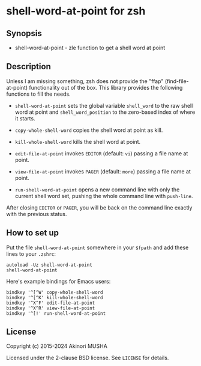 shell-word-at-point for zsh
===========================

Synopsis
--------

* shell-word-at-point - zle function to get a shell word at point

Description
-----------

Unless I am missing something, zsh does not provide the "ffap"
(find-file-at-point) functionality out of the box.  This library
provides the following functions to fill the needs.

- `shell-word-at-point` sets the global variable `shell_word` to the
  raw shell word at point and `shell_word_position` to the zero-based
  index of where it starts.

- `copy-whole-shell-word` copies the shell word at point as kill.

- `kill-whole-shell-word` kills the shell word at point.

- `edit-file-at-point` invokes `EDITOR` (default: `vi`) passing a file
  name at point.

- `view-file-at-point` invokes `PAGER` (default: `more`) passing a
  file name at point.

- `run-shell-word-at-point` opens a new command line with only the
  current shell word set, pushing the whole command line with
  `push-line`.

After closing `EDITOR` or `PAGER`, you will be back on the command
line exactly with the previous status.

How to set up
-------------

Put the file `shell-word-at-point` somewhere in your `$fpath` and add
these lines to your `.zshrc`:

    autoload -Uz shell-word-at-point
    shell-word-at-point

Here's example bindings for Emacs users:

    bindkey '^[^W' copy-whole-shell-word
    bindkey '^[^K' kill-whole-shell-word
    bindkey '^X^F' edit-file-at-point
    bindkey '^X^R' view-file-at-point
    bindkey '^[!' run-shell-word-at-point

License
-------

Copyright (c) 2015-2024 Akinori MUSHA

Licensed under the 2-clause BSD license.
See `LICENSE` for details.
